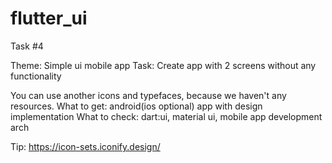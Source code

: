 # flutter_ui

Task #4

Theme: Simple ui mobile app
Task: Create app with 2 screens without any functionality

You can use another icons and typefaces,  because we haven't any resources.
What to get: android(ios optional) app with design implementation
What to check: dart:ui, material ui, mobile app development arch

Tip: https://icon-sets.iconify.design/

